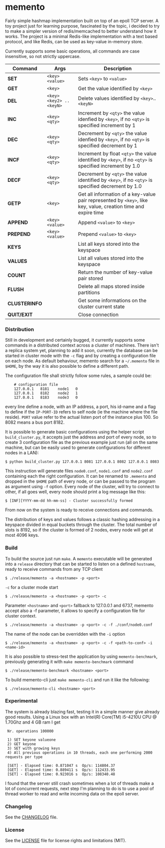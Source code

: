 
# memento

Fairly simple hashmap implementation built on top of an epoll TCP server. A toy
project just for learning purpose, fascinated by the topic, i decided to try to
make a simpler version of redis/memcached to better understand how it works.
The project is a minimal Redis-like implementation with a text based protocol,
and like Redis, can be used as key-value in-memory store.


Currently supports some basic operations, all commands are case insensitive, so
not strictly uppercase.

| Command         | Args                       | Description                                                                                                   |
|---------------- | -------------------------- | ------------------------------------------------------------------------------------------------------------- |
| **SET**         | `<key>` `<value>`          | Sets `<key>` to `<value>`                                                                                     |
| **GET**         | `<key>`                    | Get the value identified by `<key>`                                                                           |
| **DEL**         | `<key>` `<key2> .. <keyN>` | Delete values identified by `<key>`..`<keyN>`                                                                 |
| **INC**         | `<key>` `<qty>`            | Increment by `<qty>` the value idenfied by `<key>`, if no `<qty>` is specified increment by 1                 |
| **DEC**         | `<key>` `<qty>`            | Decrement by `<qty>` the value idenfied by `<key>`, if no `<qty>` is specified decrement by 1                 |
| **INCF**        | `<key>` `<qty>`            | Increment by float `<qty>` the value identified by `<key>`, if no `<qty>` is specified increment by 1.0       |
| **DECF**        |  `<key>` `<qty>`           | Decrement by `<qty>` the value identified by `<key>`, if no `<qty>` is specified decrement by 1.0             |
| **GETP**        |  `<key>`                   | Get all information of a key-value pair represented by `<key>`, like key, value, creation time and expire time|
| **APPEND**      | `<key>` `<value>`          | Append `<value>` to `<key>`                                                                                   |
| **PREPEND**     | `<key>` `<value>`          | Prepend `<value>` to `<key>`                                                                                  |
| **KEYS**        |                            | List all keys stored into the keyspace                                                                        |
| **VALUES**      |                            | List all values stored into the keyspace                                                                      |
| **COUNT**       |                            | Return the number of key-value pair stored                                                                    |
| **FLUSH**       |                            | Delete all maps stored inside partitions                                                                      |
| **CLUSTERINFO** |                            | Get some informations on the cluster current state                                                            |
| **QUIT/EXIT**   |                            | Close connection                                                                                              |


### Distribution

Still in development and certainly bugged, it currently supports some commands
in a distributed context across a cluster of machines. There isn't a replica
system yet, planning to add it soon, currently the database can be started in
cluster mode with the `-c` flag and by creating a configuration file on each
node. As default behaviour, memento search for a `~/.memento` file in `$HOME`,
by the way it is also possible to define a different path.

The configuration file shall strictly follow some rules, a sample could be:

```
    # configuration file
    127.0.0.1   8181    node1   0
    127.0.0.1   8182    node2   1
    127.0.0.1   8183    node3   0
```

every line define a node, with an IP address, a port, his id-name and a flag to
define if the `IP-PORT-ID` refers to self node (ie the machine where the file
reside). `PORT` value refer to the actual listen port of the instance plus 100.
So 8082 means a bus port 8182.

It is possible to generate basic configurations using the helper script
`build_cluster.py`, it accepts just the address and port of every node, so to
create 3 configuration file as the previous example just run (all on the same
machine, but can be easily used to generate configurations for different nodes
in a LAN):

    $ python build_cluster.py 127.0.0.1 8081 127.0.0.1 8082 127.0.0.1 8083

This instruction will generate files `node0.conf`, `node1.conf` and
`node2.conf` containing each the right configuration. It can be renamed to
`.memento` and dropped in the `$HOME` path of every node, or can be passed to
the program as argument using `-f` option.
Every node of the cluster, will try to connect to other, if all goes well,
every node should print a log message like this:

    $ [INF][YYYY-mm-dd hh-mm-ss] - Cluster successfully formed

From now on the system is ready to receive connections and commands.

The distribution of keys and values follows a classic hashing addressing in a
keyspace divided in equal buckets through the cluster. The total number of
slots is 8192, so if the cluster is formed of 2 nodes, every node will get
at most 4096 keys.

### Build

To build the source just run `make`. A `memento` executable will be generated into
a `release` directory that can be started to listen on a defined `hostname`,
ready to receive commands from any TCP client

    $ ./release/memento -a <hostname> -p <port>

`-c` for a cluster mode start

    $ ./release/memento -a <hostname> -p <port> -c

Parameter `<hostname>` and `<port>` fallback to 127.0.0.1 and 6737, memento accept also
a -f parameter, it allows to specify a configuration file for cluster context.

    $ ./release/memento -a <hostname> -p <port> -c -f ./conf/node0.conf

The name of the node can be overridden with the `-i` option

    $ ./release/memento -a <hostname> -p <port> -c -f <path-to-conf> -i <name-id>

It is also possible to stress-test the application by using `memento-benchmark`, previously
generating it with `make memento-benchmark` command

    $ ./release/memento-benchmark <hostname> <port>

To build memento-cli just `make memento-cli` and run it like the following:

    $ ./release/memento-cli <hostname> <port>

### Experimental

The system is already blazing fast, testing it in a simple manner give already
good results. Using a Linux box with an Intel(R) Core(TM) i5-4210U CPU @
1.70Ghz and 4 GB ram I get

```
 Nr. operations 100000

 1) SET keyone valueone
 2) GET keyone
 3) SET with growing keys
 4) All previous operations in 10 threads, each one performing 2000 requests per type

 [SET] - Elapsed time: 0.871047 s  Op/s: 114804.37
 [GET] - Elapsed time: 0.889411 s  Op/s: 112433.95
 [SET] - Elapsed time: 0.923016 s  Op/s: 108340.48

```

I found that the server still crash sometimes when a lot of threads make a lot
of concurrent requests, next step I'm planning to do is to use a pool of thread
worker to read and write incoming data on the epoll server.

### Changelog

See the [CHANGELOG](CHANGELOG) file.

### License

See the [LICENSE](LICENSE) file for license rights and limitations (MIT).
